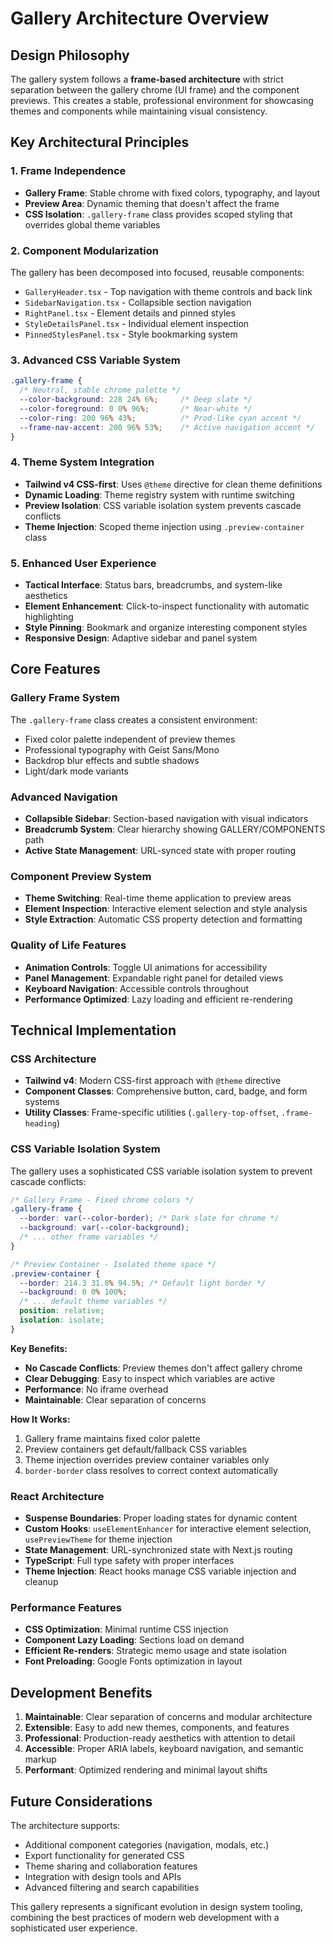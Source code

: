 # Gallery Architecture Overview

## Design Philosophy

The gallery system follows a **frame-based architecture** with strict separation between the gallery chrome (UI frame) and the component previews. This creates a stable, professional environment for showcasing themes and components while maintaining visual consistency.

## Key Architectural Principles

### 1. Frame Independence
- **Gallery Frame**: Stable chrome with fixed colors, typography, and layout
- **Preview Area**: Dynamic theming that doesn't affect the frame
- **CSS Isolation**: `.gallery-frame` class provides scoped styling that overrides global theme variables

### 2. Component Modularization
The gallery has been decomposed into focused, reusable components:
- `GalleryHeader.tsx` - Top navigation with theme controls and back link
- `SidebarNavigation.tsx` - Collapsible section navigation
- `RightPanel.tsx` - Element details and pinned styles
- `StyleDetailsPanel.tsx` - Individual element inspection
- `PinnedStylesPanel.tsx` - Style bookmarking system

### 3. Advanced CSS Variable System
```css
.gallery-frame {
  /* Neutral, stable chrome palette */
  --color-background: 228 24% 6%;     /* Deep slate */
  --color-foreground: 0 0% 96%;       /* Near-white */
  --color-ring: 200 96% 43%;          /* Prod-like cyan accent */
  --frame-nav-accent: 200 96% 53%;    /* Active navigation accent */
}
```

### 4. Theme System Integration
- **Tailwind v4 CSS-first**: Uses `@theme` directive for clean theme definitions
- **Dynamic Loading**: Theme registry system with runtime switching
- **Preview Isolation**: CSS variable isolation system prevents cascade conflicts
- **Theme Injection**: Scoped theme injection using `.preview-container` class

### 5. Enhanced User Experience
- **Tactical Interface**: Status bars, breadcrumbs, and system-like aesthetics
- **Element Enhancement**: Click-to-inspect functionality with automatic highlighting
- **Style Pinning**: Bookmark and organize interesting component styles
- **Responsive Design**: Adaptive sidebar and panel system

## Core Features

### Gallery Frame System
The `.gallery-frame` class creates a consistent environment:
- Fixed color palette independent of preview themes
- Professional typography with Geist Sans/Mono
- Backdrop blur effects and subtle shadows
- Light/dark mode variants

### Advanced Navigation
- **Collapsible Sidebar**: Section-based navigation with visual indicators
- **Breadcrumb System**: Clear hierarchy showing GALLERY/COMPONENTS path
- **Active State Management**: URL-synced state with proper routing

### Component Preview System
- **Theme Switching**: Real-time theme application to preview areas
- **Element Inspection**: Interactive element selection and style analysis
- **Style Extraction**: Automatic CSS property detection and formatting

### Quality of Life Features
- **Animation Controls**: Toggle UI animations for accessibility
- **Panel Management**: Expandable right panel for detailed views
- **Keyboard Navigation**: Accessible controls throughout
- **Performance Optimized**: Lazy loading and efficient re-rendering

## Technical Implementation

### CSS Architecture
- **Tailwind v4**: Modern CSS-first approach with `@theme` directive
- **Component Classes**: Comprehensive button, card, badge, and form systems
- **Utility Classes**: Frame-specific utilities (`.gallery-top-offset`, `.frame-heading`)

### CSS Variable Isolation System
The gallery uses a sophisticated CSS variable isolation system to prevent cascade conflicts:

```css
/* Gallery Frame - Fixed chrome colors */
.gallery-frame {
  --border: var(--color-border); /* Dark slate for chrome */
  --background: var(--color-background);
  /* ... other frame variables */
}

/* Preview Container - Isolated theme space */
.preview-container {
  --border: 214.3 31.8% 94.5%; /* Default light border */
  --background: 0 0% 100%;
  /* ... default theme variables */
  position: relative;
  isolation: isolate;
}
```

**Key Benefits:**
- **No Cascade Conflicts**: Preview themes don't affect gallery chrome
- **Clear Debugging**: Easy to inspect which variables are active
- **Performance**: No iframe overhead
- **Maintainable**: Clear separation of concerns

**How It Works:**
1. Gallery frame maintains fixed color palette
2. Preview containers get default/fallback CSS variables
3. Theme injection overrides preview container variables only
4. `border-border` class resolves to correct context automatically

### React Architecture
- **Suspense Boundaries**: Proper loading states for dynamic content
- **Custom Hooks**: `useElementEnhancer` for interactive element selection, `usePreviewTheme` for theme injection
- **State Management**: URL-synchronized state with Next.js routing
- **TypeScript**: Full type safety with proper interfaces
- **Theme Injection**: React hooks manage CSS variable injection and cleanup

### Performance Features
- **CSS Optimization**: Minimal runtime CSS injection
- **Component Lazy Loading**: Sections load on demand
- **Efficient Re-renders**: Strategic memo usage and state isolation
- **Font Preloading**: Google Fonts optimization in layout

## Development Benefits

1. **Maintainable**: Clear separation of concerns and modular architecture
2. **Extensible**: Easy to add new themes, components, and features
3. **Professional**: Production-ready aesthetics with attention to detail
4. **Accessible**: Proper ARIA labels, keyboard navigation, and semantic markup
5. **Performant**: Optimized rendering and minimal layout shifts

## Future Considerations

The architecture supports:
- Additional component categories (navigation, modals, etc.)
- Export functionality for generated CSS
- Theme sharing and collaboration features
- Integration with design tools and APIs
- Advanced filtering and search capabilities

This gallery represents a significant evolution in design system tooling, combining the best practices of modern web development with a sophisticated user experience.